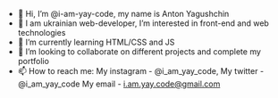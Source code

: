 - 👋 Hi, I’m @i-am-yay-code, my name is Anton Yagushchin
- 👀 I am ukrainian web-developer, I’m interested in front-end and web technologies 
- 🌱 I’m currently learning HTML/CSS and JS
- 💞️ I’m looking to collaborate on different projects and complete my portfolio
- 📫 How to reach me:
    My instagram - @i_am_yay_code,
    My twitter - @i_am_yay_code
    My email - i.am.yay.code@gmail.com

<!---
i-am-yay-code/i-am-yay-code is a ✨ special ✨ repository because its `README.md` (this file) appears on your GitHub profile.
You can click the Preview link to take a look at your changes.
--->
